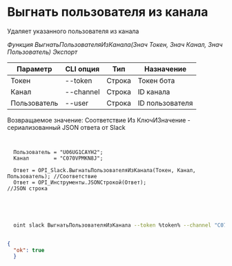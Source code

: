 ﻿---
sidebar_position: 8
---

# Выгнать пользователя из канала
 Удаляет указанного пользователя из канала


*Функция ВыгнатьПользователяИзКанала(Знач Токен, Знач Канал, Знач Пользователь) Экспорт*

  | Параметр | CLI опция | Тип | Назначение |
  |-|-|-|-|
  | Токен | --token | Строка | Токен бота |
  | Канал | --channel | Строка | ID канала |
  | Пользователь | --user | Строка | ID пользователя |

  
  Возвращаемое значение:   Соответствие Из КлючИЗначение - сериализованный JSON ответа от Slack

```bsl title="Пример кода"
	
  
  Пользователь = "U06UG1CAYH2";
  Канал        = "C070VPMKN8J";
  
  Ответ = OPI_Slack.ВыгнатьПользователяИзКанала(Токен, Канал, Пользователь); //Соответствие
  Ответ = OPI_Инструменты.JSONСтрокой(Ответ);                                //JSON строка
  

	
```

```sh title="Пример команды CLI"
    
  oint slack ВыгнатьПользователяИзКанала --token %token% --channel "C070VPMKN8J" --user "U06UG1CAYH2"

```


```json title="Результат"

{
  "ok": true
  }

```
